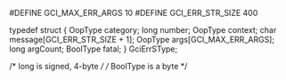 #DEFINE GCI_MAX_ERR_ARGS	10
#DEFINE GCI_ERR_STR_SIZE	400

typedef struct {
	OopType		category;
	long		number;
	OopType		context;
	char		message[GCI_ERR_STR_SIZE + 1];
	OopType		args[GCI_MAX_ERR_ARGS];
	long		argCount;
	BoolType	fatal;
} GciErrSType;

/* long is signed, 4-byte */
/* BoolType is a byte	*/